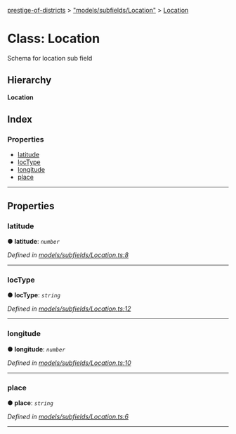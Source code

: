 [prestige-of-districts](../README.md) > ["models/subfields/Location"](../modules/_models_subfields_location_.md) > [Location](../classes/_models_subfields_location_.location.md)

# Class: Location

Schema for location sub field

## Hierarchy

**Location**

## Index

### Properties

* [latitude](_models_subfields_location_.location.md#latitude)
* [locType](_models_subfields_location_.location.md#loctype)
* [longitude](_models_subfields_location_.location.md#longitude)
* [place](_models_subfields_location_.location.md#place)

---

## Properties

<a id="latitude"></a>

###  latitude

**● latitude**: *`number`*

*Defined in [models/subfields/Location.ts:8](https://github.com/YarosJ/prestige-of-districts/blob/dea42b4/models/subfields/Location.ts#L8)*

___
<a id="loctype"></a>

###  locType

**● locType**: *`string`*

*Defined in [models/subfields/Location.ts:12](https://github.com/YarosJ/prestige-of-districts/blob/dea42b4/models/subfields/Location.ts#L12)*

___
<a id="longitude"></a>

###  longitude

**● longitude**: *`number`*

*Defined in [models/subfields/Location.ts:10](https://github.com/YarosJ/prestige-of-districts/blob/dea42b4/models/subfields/Location.ts#L10)*

___
<a id="place"></a>

###  place

**● place**: *`string`*

*Defined in [models/subfields/Location.ts:6](https://github.com/YarosJ/prestige-of-districts/blob/dea42b4/models/subfields/Location.ts#L6)*

___

